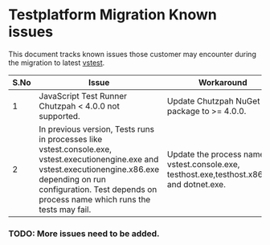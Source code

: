 # Testplatform Migration Known issues
This document tracks known issues those customer may encounter during the migration to latest [vstest](https://github.com/Microsoft/vstest).


| S.No | Issue | Workaround|
| ---- | ----- | --------- |
| 1 | JavaScript Test Runner Chutzpah < 4.0.0 not supported. | Update Chutzpah NuGet package to >= 4.0.0.
| 2 | In previous version, Tests runs in processes like vstest.console.exe, vstest.executionengine.exe and vstest.executionengine.x86.exe depending on run configuration. Test depends on process name which runs the tests may fail. | Update the process name to vstest.console.exe, testhost.exe,testhost.x86.exe and dotnet.exe.

### TODO: More issues need to be added.


